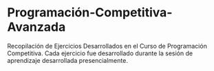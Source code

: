# Programación-Competitiva-Avanzada
Recopilación de Ejercicios Desarrollados en el Curso de Programación Competitiva. Cada ejercicio fue desarrollado durante la sesión de aprendizaje desarrollada presencialmente.
